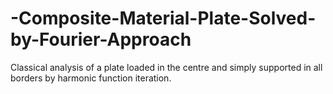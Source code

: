 # -Composite-Material-Plate-Solved-by-Fourier-Approach
Classical analysis of a plate loaded in the centre and simply supported in all borders by harmonic function iteration.
